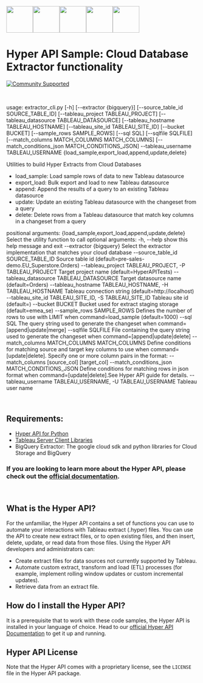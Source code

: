 <img src="https://cdns.tblsft.com/sites/default/files/blog/hyper_logo_1.jpg" width="70" height="70"><img src="https://cdns.tblsft.com/sites/default/files/blog/hyper_logo_1.jpg" width="70" height="70"><img src="https://cdns.tblsft.com/sites/default/files/blog/hyper_logo_1.jpg" width="70" height="70"><img src="https://cdns.tblsft.com/sites/default/files/blog/hyper_logo_1.jpg" width="70" height="70"><img src="https://cdns.tblsft.com/sites/default/files/blog/hyper_logo_1.jpg" width="70" height="70">


# Hyper API Sample: Cloud Database Extractor functionality
[![Community Supported](https://img.shields.io/badge/Support%20Level-Community%20Supported-457387.svg)](https://www.tableau.com/support-levels-it-and-developer-tools)

<br  />

usage: extractor_cli.py [-h] [--extractor {bigquery}]
                        [--source_table_id SOURCE_TABLE_ID]
                        [--tableau_project TABLEAU_PROJECT]
                        [--tableau_datasource TABLEAU_DATASOURCE]
                        [--tableau_hostname TABLEAU_HOSTNAME]
                        [--tableau_site_id TABLEAU_SITE_ID] [--bucket BUCKET]
                        [--sample_rows SAMPLE_ROWS] [--sql SQL]
                        [--sqlfile SQLFILE]
                        [--match_columns MATCH_COLUMNS MATCH_COLUMNS]
                        [--match_conditions_json MATCH_CONDITIONS_JSON]
                        --tableau_username TABLEAU_USERNAME
                        {load_sample,export_load,append,update,delete}

Utilities to build Hyper Extracts from Cloud Databases
* load_sample: Load sample rows of data to new Tableau datasource
* export_load: Bulk export and load to new Tableau datasource
* append: Append the results of a query to an existing Tableau datasource
* update: Update an existing Tableau datasource with the changeset from a query
* delete: Delete rows from a Tableau datasource that match key columns in a changeset from a query

positional arguments:
  {load_sample,export_load,append,update,delete}
                        Select the utility function to call
optional arguments:
  -h, --help            show this help message and exit
  --extractor {bigquery}
                        Select the extractor implementation that matches your
                        cloud database
  --source_table_id SOURCE_TABLE_ID
                        Source table id (default=pre-sales-
                        demo.EU_Superstore.Orders)
  --tableau_project TABLEAU_PROJECT, -P TABLEAU_PROJECT
                        Target project name (default=HyperAPITests)
  --tableau_datasource TABLEAU_DATASOURCE
                        Target datasource name (default=Orders)
  --tableau_hostname TABLEAU_HOSTNAME, -H TABLEAU_HOSTNAME
                        Tableau connection string (default=http://localhost)
  --tableau_site_id TABLEAU_SITE_ID, -S TABLEAU_SITE_ID
                        Tableau site id (default=)
  --bucket BUCKET       Bucket used for extract staging storage
                        (default=emea_se)
  --sample_rows SAMPLE_ROWS
                        Defines the number of rows to use with LIMIT when
                        command=load_sample (default=1000)
  --sql SQL             The query string used to generate the changeset when
                        command=[append|update|merge]
  --sqlfile SQLFILE     File containing the query string used to generate the
                        changeset when command=[append|update|delete]
  --match_columns MATCH_COLUMNS MATCH_COLUMNS
                        Define conditions for matching source and target key
                        columns to use when command=[update|delete]. Specify
                        one or more column pairs in the format:
                        --match_columns [source_col] [target_col]
  --match_conditions_json MATCH_CONDITIONS_JSON
                        Define conditions for matching rows in json format
                        when command=[update|delete].See Hyper API guide for
                        details.
  --tableau_username TABLEAU_USERNAME, -U TABLEAU_USERNAME
                        Tableau user name

<br  />

## Requirements: ##

* [Hyper API for Python](https://help.tableau.com/current/api/hyper_api/en-us/docs/hyper_api_installing.html#install-the-hyper-api-for-python-36-and-37)
* [Tableau Server Client Libraries](https://help.tableau.com/current/api/hyper_api/en-us/docs/hyper_api_installing.html#install-the-hyper-api-for-python-36-and-37)
* BigQuery Extractor: The google cloud sdk and python libraries for Cloud Storage and BigQuery

### __If you are looking to learn more about the Hyper API, please check out the [official documentation](https://help.tableau.com/current/api/hyper_api/en-us/index.html).__ ###

<br  />

## What is the Hyper API?
For the unfamiliar, the Hyper API contains a set of functions you can use to automate your interactions with Tableau extract (.hyper) files. You can use the API to create new extract files, or to open existing files, and then insert, delete, update, or read data from those files. Using the Hyper API developers and administrators can:
* Create extract files for data sources not currently supported by Tableau.
* Automate custom extract, transform and load (ETL) processes (for example, implement rolling window updates or custom incremental updates).
* Retrieve data from an extract file.



## How do I install the Hyper API?
It is a prerequisite that to work with these code samples, the Hyper API is installed in your language of choice. Head to our [official Hyper API Documentation](https://help.tableau.com/current/api/hyper_api/en-us/docs/hyper_api_installing.html) to get it up and running.

## Hyper API License
Note that the Hyper API comes with a proprietary license, see the `LICENSE` file in the Hyper API package.
